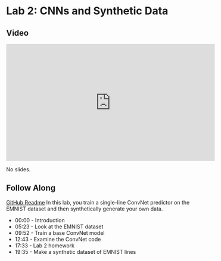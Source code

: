 # Lab 2: CNNs and Synthetic Data

## Video

<iframe width="560" height="315" src="https://www.youtube.com/embed/G70sKcMz_JI" frameborder="0" allow="accelerometer; autoplay; clipboard-write; encrypted-media; gyroscope; picture-in-picture" allowfullscreen></iframe>

No slides.

## Follow Along

[GitHub Readme](https://www.google.com/url?q=https://github.com/full-stack-deep-learning/fsdl-text-recognizer-2021-labs/blob/main/lab2/readme.md)
In this lab, you train a single-line ConvNet predictor on the EMNIST dataset and then synthetically generate your own data.

- 00:00 - Introduction
- 05:23 - Look at the EMNIST dataset
- 09:52 - Train a base ConvNet model
- 12:43 - Examine the ConvNet code
- 17:33 - Lab 2 homework
- 19:35 - Make a synthetic dataset of EMNIST lines
